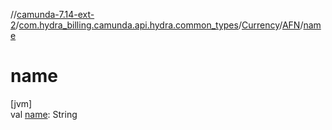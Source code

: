 //[camunda-7.14-ext-2](../../../../index.md)/[com.hydra_billing.camunda.api.hydra.common_types](../../index.md)/[Currency](../index.md)/[AFN](index.md)/[name](name.md)

# name

[jvm]\
val [name](name.md): String
